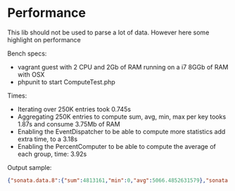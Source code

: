 Performance
===========

This lib should not be used to parse a lot of data. However here some highlight on performance

Bench specs:

 * vagrant guest with 2 CPU and 2Gb of RAM running on a i7 8GGb of RAM with OSX
 * phpunit to start ComputeTest.php


Times:

 * Iterating over 250K entries took 0.745s
 * Aggregating 250K entries to compute sum, avg, min, max per key tooks 1.87s and consume 3.75Mb of RAM
 * Enabling the EventDispatcher to be able to compute more statistics add extra time, to a 3.18s
 * Enabling the PercentComputer to be able to compute the average of each group, time: 3.92s

Output sample:

```json
{"sonata.data.8":{"sum":4813161,"min":0,"avg":5066.4852631579},"sonata.data.16":{"sum":4969462,"min":0,"avg":5009.5383064516},"sonata.data.7":{"sum":4849151,"min":0,"avg":4903.084934277},"sonata.data.4":{"sum":5134163,"min":0,"avg":5170.3554884189},"sonata.data.14":{"sum":5027974,"min":0,"avg":4968.3537549407},"sonata.data.18":{"sum":5065873,"min":0,"avg":4923.1030126336},"sonata.data.10":{"sum":4908078,"min":0,"avg":4998.0427698574},"sonata.data.1":{"sum":5139125,"min":0,"avg":5063.1773399015},"sonata.data.12":{"sum":5387653,"min":0,"avg":5225.657613967},"sonata.data.20":{"sum":4984527,"min":0,"avg":4935.1752475248},"sonata.data.19":{"sum":5038929,"min":0,"avg":4954.6991150442},"sonata.data.9":{"sum":4782475,"min":0,"avg":4850.3803245436},"sonata.data.6":{"sum":4944703,"min":0,"avg":4886.0701581028},"sonata.data.17":{"sum":4866245,"min":0,"avg":4980.8034800409},"sonata.data.2":{"sum":5215198,"min":0,"avg":5019.4398460058},"sonata.data.3":{"sum":5028502,"min":0,"avg":4915.4467253177},"sonata.data.5":{"sum":4841037,"min":0,"avg":4960.0788934426},"sonata.data.13":{"sum":4876932,"min":0,"avg":4986.6380368098},"sonata.data.11":{"sum":4799542,"min":0,"avg":4862.757852077},"sonata.data.15":{"sum":5014544,"min":0,"avg":5004.5349301397}}
```
